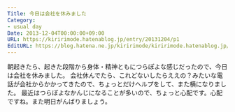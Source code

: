 ```yaml
---
Title: 今日は会社を休みました
Category:
- usual day
Date: 2013-12-04T00:00:00+09:00
URL: https://kiririmode.hatenablog.jp/entry/20131204/p1
EditURL: https://blog.hatena.ne.jp/kiririmode/kiririmode.hatenablog.jp/atom/entry/8454420450078209548
---
```



朝起きたら、起きた段階から身体・精神ともにつらぽよな感じだったので、今日は会社を休みました。
会社休んでたら、これどないしたらええの？みたいな電話が会社からかかってきたので、ちょっとだけヘルプをして、また横になりました。
最近はつらぽよなかんじになることが多いので、ちょっと心配です。心配ですね。また明日がんばりましょう。
